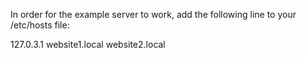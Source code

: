 In order for the example server to work, add the following line to your
/etc/hosts file:

127.0.3.1       website1.local website2.local
